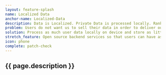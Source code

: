 ```yaml
---
layout: feature-splash
name: Localized Data
anchor-name: Localized-Data
description: Data is Localized. Private Data is processed locally. Ranking Data is not linked to User ID. Server components encrypt any user data that is stored with users public key. User data is deleted once user completes client side retrieval and storage.  Private Ranking Data is only a users Big Number and its global ranking. Public Ranking is only a users Big Number and its ranking among other public users Big Number.
problem: Users do not want us to sell their data in order to deliver our services and do not trust that we are not selling their data if we store their data.
solution: Process as much user data locally on device and store as little data on our servers as possible. When we store data, store it anonymously
stretch_feature: Open source backend services so that users can have assurance that we don’t look at their data beyond the items they want to make public (Big Number Ranking or possibly allowing them to make specific pieces of data like transactions or historical Big Number available).
icon: phone
complete: patch-check
---
```


## {{ page.description }}
